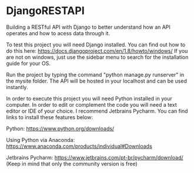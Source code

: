 # DjangoRESTAPI

Building a RESTful API with Django to better understand how an API operates and how to acess data through it. 

To test this project you will need Django installed. You can find out how to do this here: https://docs.djangoproject.com/en/1.8/howto/windows/ If you are not on windows, just use the sidebar menu to search for the installation guide for your OS.

Run the project by typing the command "python manage.py runserver" in the mysite folder. The API will be hosted in your localhost and can be used instantly.

In order to execute this project you will need Python installed in your computer. In order to edit or complement the code you will need a text editor or IDE of your choice. I recommend Jetbrains Pycharm. You can find links to install these features below:

Python: https://www.python.org/downloads/

Using Python via Anaconda: https://www.anaconda.com/products/individual#Downloads

Jetbrains Pycharm: https://www.jetbrains.com/pt-br/pycharm/download/ (Keep in mind that only the community version is free)
